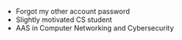 - Forgot my other account password
- Slightly motivated CS student 
- AAS in Computer Networking and Cybersecurity

<!---
ke-bam/ke-bam is a ✨ special ✨ repository because its `README.md` (this file) appears on your GitHub profile.
You can click the Preview link to take a look at your changes.
--->
